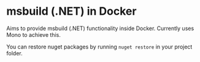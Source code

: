# msbuild (.NET) in Docker

Aims to provide msbuild (.NET) functionality inside Docker.
Currently uses Mono to achieve this.

You can restore nuget packages by running `nuget restore` in your project folder.
